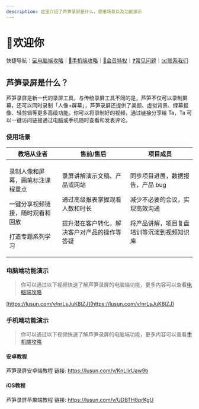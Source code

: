 ```yaml
---
description: 这里介绍了芦笋录屏是什么，使用场景以及功能演示
---
```


# 👏欢迎你

快捷导航：[💻电脑端攻略](basic/pc.md)｜[📱手机端攻略](basic/phone.md)｜[🌟会员特权](basic/vip.md)｜[❓常见问题](faq.md)｜[✉️联系我们](contact.md)

## 芦笋录屏是什么？

芦笋录屏是新一代的录屏工具，与传统录屏工具不同的是，芦笋不仅可以录制屏幕，还可以同时录制「人像+屏幕」，芦笋录屏还提供了美颜、虚拟背景、绿幕抠像、轻剪辑等更多高级功能。你可以将录制好的视频，通过链接分享给 Ta，Ta 可以一键访问链接通过电脑或手机随时查看和发表评论。

### 使用场景

| 教培从业者                                                                       | 售前/售后                                                                                  | 项目成员                                                                                      |
| --------------------------------------------------------------------------- | -------------------------------------------------------------------------------------- | ----------------------------------------------------------------------------------------- |
| <p>录制人像和屏幕，画笔标注课程重点</p><p></p><p>一键分享视频链接，随时观看和回放</p><p></p><p>打造专题系列学习</p> | <p>录屏讲解演示文稿、产品或网站</p><p></p><p>通过高级报表掌握观看人数和时长</p><p></p><p>提升潜在客户转化，解决客户对产品的操作等答疑</p> | <p>同步项目进展，数据报告，产品 bug</p><p></p><p>减少不必要的会议，实现高效沟通</p><p></p><p>将产品讲解，项目复盘培训等沉淀到视频知识库</p> |

### 电脑端功能演示

> 你可以通过以下视频快速了解芦笋录屏的电脑端功能，更多内容可以查看[电脑端攻略](basic/pc.md)

[https://lusun.com/v/nrLsJuK8lZJ](https://lusun.com/v/nrLsJuK8lZJ)

### 手机端功能演示

> 你可以通过以下视频快速了解芦笋录屏的电脑端功能，更多内容可以查看[手机端攻略](basic/phone.md)

#### 安卓教程

芦笋录屏安卓端教程 链接: https://lusun.com/v/KnLIirUaw9b

#### iOS教程

芦笋录屏苹果端教程 链接: https://lusun.com/v/UDBTH8prKgU

